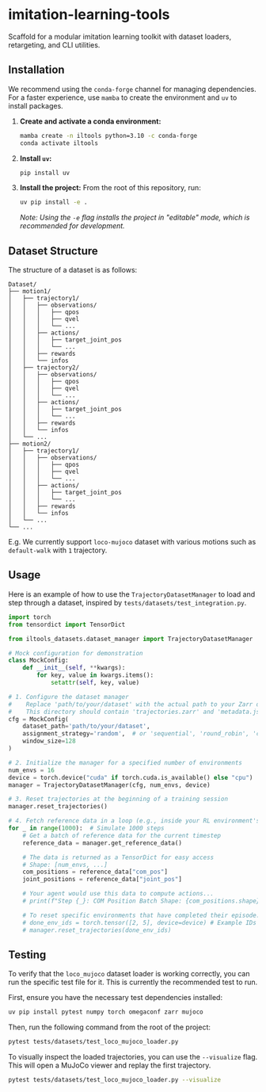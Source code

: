 
# imitation-learning-tools

Scaffold for a modular imitation learning toolkit with dataset loaders, retargeting, and CLI utilities.


## Installation

We recommend using the `conda-forge` channel for managing dependencies. For a faster experience, use `mamba` to create the environment and `uv` to install packages.

1.  **Create and activate a conda environment:**
    ```bash
    mamba create -n iltools python=3.10 -c conda-forge
    conda activate iltools
    ```

2.  **Install `uv`:**
    ```bash
    pip install uv
    ```

3.  **Install the project:**
    From the root of this repository, run:
    ```bash
    uv pip install -e .
    ```
    *Note: Using the `-e` flag installs the project in "editable" mode, which is recommended for development.*

## Dataset Structure

The structure of a dataset is as follows:

```text
Dataset/
├── motion1/
│   ├── trajectory1/
│   │   ├── observations/
│   │   │   ├── qpos
│   │   │   ├── qvel
│   │   │   └── ...
│   │   ├── actions/
│   │   │   ├── target_joint_pos
│   │   │   └── ...
│   │   ├── rewards
│   │   └── infos
│   ├── trajectory2/
│   │   ├── observations/
│   │   │   ├── qpos
│   │   │   ├── qvel
│   │   │   └── ...
│   │   ├── actions/
│   │   │   ├── target_joint_pos
│   │   │   └── ...
│   │   ├── rewards
│   │   └── infos
│   └── ...
├── motion2/
│   ├── trajectory1/
│   │   ├── observations/
│   │   │   ├── qpos
│   │   │   ├── qvel
│   │   │   └── ...
│   │   ├── actions/
│   │   │   ├── target_joint_pos
│   │   │   └── ...
│   │   ├── rewards
│   │   └── infos
│   └── ...
└── ...
```

E.g. We currently support ```loco-mujoco``` dataset with various motions such as ```default-walk``` with ```1``` trajectory. 

## Usage

Here is an example of how to use the `TrajectoryDatasetManager` to load and step through a dataset, inspired by `tests/datasets/test_integration.py`.

```python
import torch
from tensordict import TensorDict

from iltools_datasets.dataset_manager import TrajectoryDatasetManager

# Mock configuration for demonstration
class MockConfig:
    def __init__(self, **kwargs):
        for key, value in kwargs.items():
            setattr(self, key, value)

# 1. Configure the dataset manager
#    Replace 'path/to/your/dataset' with the actual path to your Zarr dataset directory.
#    This directory should contain 'trajectories.zarr' and 'metadata.json'.
cfg = MockConfig(
    dataset_path='path/to/your/dataset',
    assignment_strategy='random',  # or 'sequential', 'round_robin', 'curriculum'
    window_size=128
)

# 2. Initialize the manager for a specified number of environments
num_envs = 16
device = torch.device("cuda" if torch.cuda.is_available() else "cpu")
manager = TrajectoryDatasetManager(cfg, num_envs, device)

# 3. Reset trajectories at the beginning of a training session
manager.reset_trajectories()

# 4. Fetch reference data in a loop (e.g., inside your RL environment's step function)
for _ in range(1000):  # Simulate 1000 steps
    # Get a batch of reference data for the current timestep
    reference_data = manager.get_reference_data()

    # The data is returned as a TensorDict for easy access
    # Shape: [num_envs, ...]
    com_positions = reference_data["com_pos"]
    joint_positions = reference_data["joint_pos"]

    # Your agent would use this data to compute actions...
    # print(f"Step {_}: COM Position Batch Shape: {com_positions.shape}")

    # To reset specific environments that have completed their episode:
    # done_env_ids = torch.tensor([2, 5], device=device) # Example IDs
    # manager.reset_trajectories(done_env_ids)

```

## Testing

To verify that the `loco_mujoco` dataset loader is working correctly, you can run the specific test file for it. This is currently the recommended test to run.

First, ensure you have the necessary test dependencies installed:

```bash
uv pip install pytest numpy torch omegaconf zarr mujoco
```

Then, run the following command from the root of the project:

```bash
pytest tests/datasets/test_loco_mujoco_loader.py
```

To visually inspect the loaded trajectories, you can use the `--visualize` flag. This will open a MuJoCo viewer and replay the first trajectory.

```bash
pytest tests/datasets/test_loco_mujoco_loader.py --visualize
```
